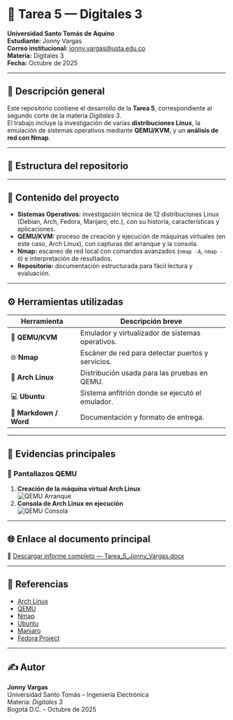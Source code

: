 # 🧩 Tarea 5 — Digitales 3

**Universidad Santo Tomás de Aquino**  
**Estudiante:** Jonny Vargas  
**Correo institucional:** jonny.vargas@usta.edu.co  
**Materia:** Digitales 3  
**Fecha:** Octubre de 2025  

---

## 📘 Descripción general
Este repositorio contiene el desarrollo de la **Tarea 5**, correspondiente al segundo corte de la materia *Digitales 3*.  
El trabajo incluye la investigación de varias **distribuciones Linux**, la emulación de sistemas operativos mediante **QEMU/KVM**, y un **análisis de red con Nmap**.

---

## 📂 Estructura del repositorio

---

## 🧠 Contenido del proyecto
- **Sistemas Operativos:** investigación técnica de 12 distribuciones Linux (Debian, Arch, Fedora, Manjaro, etc.), con su historia, características y aplicaciones.  
- **QEMU/KVM:** proceso de creación y ejecución de máquinas virtuales (en este caso, Arch Linux), con capturas del arranque y la consola.  
- **Nmap:** escaneo de red local con comandos avanzados (`nmap -A`, `nmap -O`) e interpretación de resultados.  
- **Repositorio:** documentación estructurada para fácil lectura y evaluación.

---

## ⚙️ Herramientas utilizadas
| Herramienta | Descripción breve |
|--------------|------------------|
| 🧠 **QEMU/KVM** | Emulador y virtualizador de sistemas operativos. |
| 🌐 **Nmap** | Escáner de red para detectar puertos y servicios. |
| 🐧 **Arch Linux** | Distribución usada para las pruebas en QEMU. |
| 💻 **Ubuntu** | Sistema anfitrión donde se ejecutó el emulador. |
| 📝 **Markdown / Word** | Documentación y formato de entrega. |

---

## 📸 Evidencias principales
### 🔹 Pantallazos QEMU
1. **Creación de la máquina virtual Arch Linux**  
   ![QEMU Arranque](Pantallazos/QEMU_arranque_arch.png)
2. **Consola de Arch Linux en ejecución**  
   ![QEMU Consola](Pantallazos/QEMU_consola_arch.png)

---

## 🌐 Enlace al documento principal
📄 [Descargar informe completo — Tarea_5_Jonny_Vargas.docx](Tarea_5_Jonny_Vargas.docx)

---

## 🔗 Referencias
- [Arch Linux](https://archlinux.org/)  
- [QEMU](https://www.qemu.org/)  
- [Nmap](https://nmap.org/)  
- [Ubuntu](https://ubuntu.com/)  
- [Manjaro](https://manjaro.org/)  
- [Fedora Project](https://fedoraproject.org/)  

---

## ✍️ Autor
**Jonny Vargas**  
Universidad Santo Tomás – Ingeniería Electrónica  
Materia: *Digitales 3*  
Bogotá D.C. – Octubre de 2025



